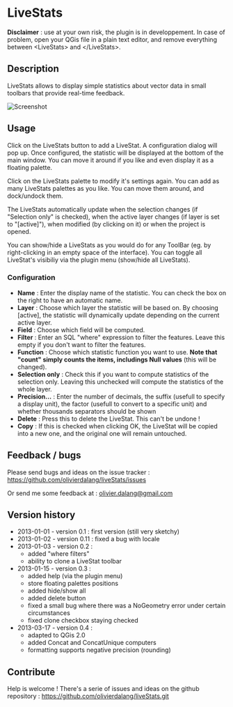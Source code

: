 # LiveStats #

**Disclaimer** : use at your own risk, the plugin is in developpement. In case of problem, open your QGis file in a plain text editor, and remove everything between &lt;LiveStats&gt; and &lt;/LiveStats&gt;.

## Description ##

LiveStats allows to display simple statistics about vector data in small toolbars that provide real-time feedback.

![Screenshot](https://raw.github.com/olivierdalang/liveStats/master/screenshot.png)


## Usage ##

Click on the LiveStats button to add a LiveStat. A configuration dialog will pop up.
Once configured, the statistic will be displayed at the bottom of the main window. You can move it around if you like and even display it as a floating palette.

Click on the LiveStats palette to modify it's settings again. You can add as many LiveStats palettes as you like. You can move them around, and dock/undock them.

The LiveStats automatically update when the selection changes (if "Selection only" is checked), when the active layer changes (if layer is set to "[active]"), when modified (by clicking on it) or when the project is opened.

You can show/hide a LiveStats as you would do for any ToolBar (eg. by right-clicking in an empty space of the interface). You can toggle all LiveStat's visibiliy via the plugin menu (show/hide all LiveStats).

### Configuration ###

- **Name** : Enter the display name of the statistic. You can check the box on the right to have an automatic name.
- **Layer** : Choose which layer the statistic will be based on. By choosing [active], the statistic will dynamically update depending on the current active layer.
- **Field** : Choose which field will be computed.
- **Filter** : Enter an SQL "where" expression to filter the features. Leave this empty if you don't want to filter the features.
- **Function** : Choose which statistic function you want to use. **Note that "count" simply counts the items, includings Null values** (this will be changed).
- **Selection only** : Check this if you want to compute statistics of the selection only. Leaving this unchecked will compute the statistics of the whole layer.
- **Precision...** : Enter the number of decimals, the suffix (usefull to specify a display unit), the factor (usefull to convert to a specific unit) and whether thousands separators should be shown
- **Delete** : Press this to delete the LiveStat. This can't be undone !
- **Copy** : If this is checked when clicking OK, the LiveStat will be copied into a new one, and the original one will remain untouched.



## Feedback / bugs ##

Please send bugs and ideas on the issue tracker : https://github.com/olivierdalang/liveStats/issues

Or send me some feedback at : olivier.dalang@gmail.com


## Version history ##
- 2013-01-01 - version 0.1 : first version (still very sketchy)
- 2013-01-02 - version 0.11 : fixed a bug with locale
- 2013-01-03 - version 0.2 : 
    - added "where filters"
    - ability to clone a LiveStat toolbar
- 2013-01-15 - version 0.3 :
    - added help (via the plugin menu)
    - store floating palettes positions
    - added hide/show all
    - added delete button
    - fixed a small bug where there was a NoGeometry error under certain circumstances
    - fixed clone checkbox staying checked
- 2013-03-17 - version 0.4 :
    - adapted to QGis 2.0
    - added Concat and ConcatUnique computers
    - formatting supports negative precision (rounding)


## Contribute ##

Help is welcome ! There's a serie of issues and ideas on the github repository : https://github.com/olivierdalang/liveStats.git


